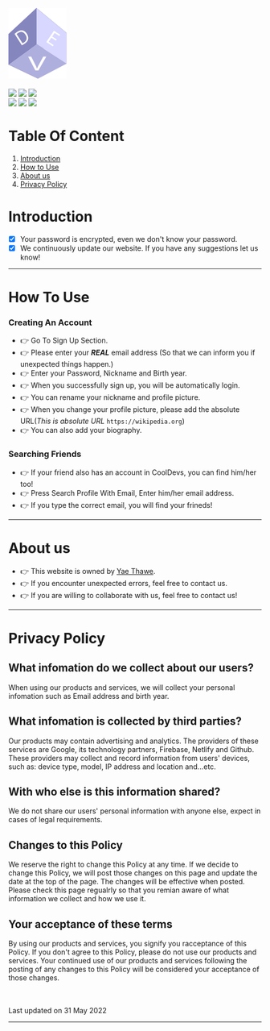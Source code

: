 ![apple](img/fav.png) <br><br>
<img src="https://img.shields.io/github/stars/Yaethwe/cooldevs.svg"> <img src="https://img.shields.io/badge/Users-4-brightgreen"> <img src="https://img.shields.io/badge/Maintained%3F-yes-green.svg"><br>
<img src="https://img.shields.io/badge/github-181717?style=for-the-badge&logo=github&logoColor=white"> <img src="https://img.shields.io/badge/firebase-ffca28?style=for-the-badge&logo=firebase&logoColor=black"> <img src="https://img.shields.io/badge/netlify-00C7B7?style=for-the-badge&logo=netlify&logoColor=white">

# Table Of Content
1. [Introduction](#introduction)
2. [How to Use](#how_to_use)
3. [About us](#about_us)
4. [Privacy Policy](#privacy_policy)

<a id="introduction"></a>
# Introduction
- [x] Your password is encrypted, even we don't know your password.
- [x] We continuously update our website. If you have any suggestions let us know!

*****

<a id="how_to_use"></a>
# How To Use
### Creating An Account
- :point_right: Go To Sign Up Section.
- :point_right: Please enter your ***REAL*** email address (So that we can inform you if unexpected things happen.)
- :point_right: Enter your Password, Nickname and Birth year.
- :point_right: When you successfully sign up, you will be automatically login.
- :point_right: You can rename your nickname and profile picture.
- :point_right: When you change your profile picture, please add the absolute URL(*This is absolute URL* `https://wikipedia.org`)
- :point_right: You can also add your biography. 

### Searching Friends
- :point_right: If your friend also has an account in CoolDevs, you can find him/her too!
- :point_right: Press Search Profile With Email, Enter him/her email address.
- :point_right: If you type the correct email, you will find your frineds!

*****

<a id="about_us"></a>
# About us
- :point_right: This website is owned by [Yae Thawe](https://yeaethawe.netlify.app/).
- :point_right: If you encounter unexpected errors, feel free to contact us.
- :point_right: If you are willing to collaborate with us, feel free to contact us!

*****

<a id="privacy_policy"></a>
# Privacy Policy

## What infomation do we collect about our users?
When using our products and services, we will collect your personal infomation such as Email address and birth year.

## What infomation is collected by third parties?
Our products may contain advertising and analytics. The providers of these services are Google, its technology partners, Firebase, Netlify and Github. These providers may collect and record information from users' devices, such as: device type, model, IP address and location and...etc.

## With who else is this information shared?
We do not share our users' personal information with anyone else, expect in cases of legal requirements.

## Changes to this Policy
We reserve the right to change this Policy at any time. If we decide to change this Policy, we will post those changes on this page and update the date at the top of the page. The changes will be effective when posted. Please check this page regualrly so that you remian aware of what information we collect and how we use it.

## Your acceptance of these terms
By using our products and services, you signify you racceptance of this Policy. If you don't agree to this Policy, please do not use our products and services.  Your continued use of our products and services following the posting of any changes to this Policy will be considered your acceptance of those changes.

<br><br>
Last updated on 31 May 2022

*****
